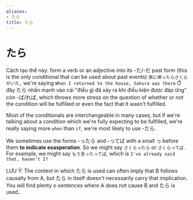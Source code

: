 ```yaml
---
aliases:
- たら
title: たら
---
```

# たら

Cách tạo thể này: form a verb or an adjective into its -た/-だ past form (this is the only conditional that can be used about past events)
`家に帰ったらさくらがいた,` we're saying `When I returned to the house, Sakura was there`
Ở đây たら nhấn mạnh vào cái "điều gì đã xảy ra khi điều kiện được đáp ứng" còn -ば/れば, which throws more stress on the question of whether or not the condition will be fulfilled or even the fact that it wasn't fulfilled.

Most of the conditionals are interchangeable in many cases, but if we're talking about a condition which we're fully expecting to be fulfilled, we're really saying more `when` than `if`, we're most likely to use -たら.

We sometimes use the forms -ったら and -ってば with a small っ before them **to indicate exasperation**. So we might say `さくらったら` or `さくらってば`.
For example, we might say `もう言ったってば`, which is `I've already said that, haven't I?`

LƯU Ý: The context in which たら is used can often imply that B follows causally from A, but たら in itself doesn't necessarily carry that implication. You will find plenty o sentences where A does not cause B and たら is used..
